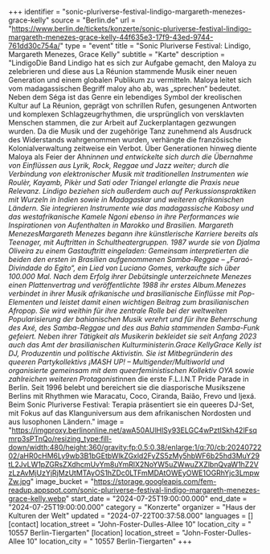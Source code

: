 +++
identifier = "sonic-pluriverse-festival-lindigo-margareth-menezes-grace-kelly"
source = "Berlin.de"
url = "https://www.berlin.de/tickets/konzerte/sonic-pluriverse-festival-lindigo-margareth-menezes-grace-kelly-44f635e3-17f9-43ed-9744-761dd30c754a/"
type = "event"
title = "Sonic Pluriverse Festival: Lindigo, Margareth Menezes, Grace Kelly"
subtitle = "Karte"
description = "LindigoDie Band Lindigo hat es sich zur Aufgabe gemacht, den Maloya zu zelebrieren und diese aus La Réunion stammende Musik einer neuen Generation und einem globalen Publikum zu vermitteln. Maloya leitet sich vom madagassischen Begriff maloy aho ab, was „sprechen“ bedeutet. Neben dem Séga ist das Genre ein lebendiges Symbol der kreolischen Kultur auf La Réunion, geprägt von schrillen Rufen, gesungenen Antworten und komplexen Schlagzeugrhythmen, die ursprünglich von versklavten Menschen stammen, die zur Arbeit auf Zuckerplantagen gezwungen wurden. Da die Musik und der zugehörige Tanz zunehmend als Ausdruck des Widerstands wahrgenommen wurden, verhängte die französische Kolonialverwaltung zeitweise ein Verbot. Über Generationen hinweg diente Maloya als Feier der Ahn*innen und entwickelte sich durch die Übernahme von Einflüssen aus Lyrik, Rock, Reggae und Jazz weiter; durch die Verbindung von elektronischer Musik mit traditionellen Instrumenten wie Roulèr, Kayamb, Pikèr und Sati oder Triangel erlangte die Praxis neue Relevanz. Lindigo beziehen sich außerdem auch auf Perkussionspraktiken mit Wurzeln in Indien sowie in Madagaskar und weiteren afrikanischen Ländern. Sie integrieren Instrumente wie das madagassische Kabosy und das westafrikanische Kamele Ngoni ebenso in ihre Performances wie Inspirationen von Aufenthalten in Marokko und Brasilien. Margareth MenezesMargareth Menezes begann ihre künstlerische Karriere bereits als Teenager, mit Auftritten in Schultheatergruppen. 1987 wurde sie von Djalma Oliveira zu einem Gastauftritt eingeladen: Gemeinsam interpretierten die beiden den ersten in Brasilien aufgenommenen Samba-Reggae – „Faraó-Divindade do Egito“, ein Lied von Luciano Gomes, verkaufte sich über 100.000 Mal. Nach dem Erfolg ihrer Debütsingle unterzeichnete Menezes einen Plattenvertrag und veröffentlichte 1988 ihr erstes Album.Menezes verbindet in ihrer Musik afrikanische und brasilianische Einflüsse mit Pop-Elementen und leistet damit einen wichtigen Beitrag zum brasilianischen Afropop. Sie wird weithin für ihre zentrale Rolle bei der weltweiten Popularisierung der bahianischen Musik verehrt und für ihre Beherrschung des Axé, des Samba-Reggae und des aus Bahia stammenden Samba-Funk gefeiert. Neben ihrer Tätigkeit als Musikerin bekleidet sie seit Anfang 2023 auch das Amt der brasilianischen Kulturministerin.Grace KellyGrace Kelly ist DJ, Produzentin und politische Aktivistin. Sie ist Mitbegründerin des queeren Partykollektivs ¡MASH UP! – Multigender/Multiworld und organisierte gemeinsam mit dem queerfeministischen Kollektiv OYA sowie zahlreichen weiteren Protagonist*innen die erste F.L.I.N.T Pride Parade in Berlin. Seit 1996 belebt und bereichert sie die diasporische Musikszene Berlins mit Rhythmen wie Maracatu, Coco, Ciranda, Baião, Frevo und Ijexá. Beim Sonic Pluriverse Festival: Terapia präsentiert sie ein queeres DJ-Set, mit Fokus auf das Klanguniversum aus dem afrikanischen Nordosten und aus lusophonen Ländern."
image = "https://imgproxy.berlinonline.net/awA50AUlHlSy93ELGC4wPztISkh42lFsqmrp3sPTnQo/resizing_type:fill-down/width:480/height:360/gravity:fp:0.5:0.38/enlarge:1/q:70/cb:2024072202/aHR0cHM6Ly9wb3B1bGEtbWlkZGxld2FyZS5zMy5hbWF6b25hd3MuY29tL2JvLW1pZGRsZXdhcmUvYm8uYmRlX2NoYW5uZWwuZXZlbnQvaW1hZ2VzLzAvMjUzYjRjMzUtMTAyOS1hZDc0LTFmMDAtOWEyOWE1OGRhYjc3LmpwZw.jpg"
image_bucket = "https://storage.googleapis.com/fem-readup.appspot.com/sonic-pluriverse-festival-lindigo-margareth-menezes-grace-kelly.webp"
start_date = "2024-07-25T19:00:00.000"
end_date = "2024-07-25T19:00:00.000"
category = "Konzerte"
organizer = "Haus der Kulturen der Welt"
updated = "2024-07-22T00:37:58.000"
languages = []
[contact]
location_street = "John-Foster-Dulles-Allee 10"
location_city = " 10557 Berlin-Tiergarten"
[location]
location_street = "John-Foster-Dulles-Allee 10"
location_city = " 10557 Berlin-Tiergarten"
+++